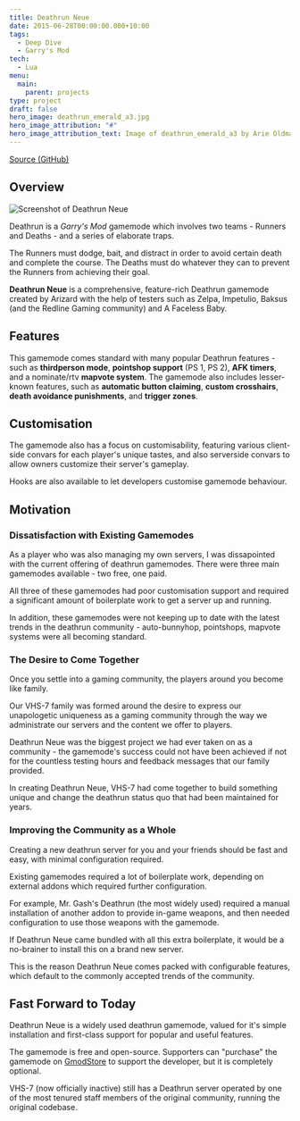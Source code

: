 ```yaml
---
title: Deathrun Neue
date: 2015-06-28T00:00:00.000+10:00
tags:
  - Deep Dive
  - Garry's Mod
tech:
  - Lua
menu:
  main:
    parent: projects
type: project
draft: false
hero_image: deathrun_emerald_a3.jpg
hero_image_attribution: "#"
hero_image_attribution_text: Image of deathrun_emerald_a3 by Arie Oldman
---
```


[Source (GitHub)](https://github.com/Arizard/deathrun)

## Overview

![Screenshot of Deathrun Neue](/images/deathrun-neue-screenshot-01.png)

Deathrun is a _Garry's Mod_ gamemode which involves two teams - Runners and Deaths - and a series of elaborate traps.

The Runners must dodge, bait, and distract in order to avoid certain death and complete the course. The Deaths must do whatever they can to prevent the Runners from achieving their goal.

**Deathrun Neue** is a comprehensive, feature-rich Deathrun gamemode created by Arizard with the help of testers such as Zelpa, Impetulio, Baksus (and the Redline Gaming community) and A Faceless Baby.

## Features

This gamemode comes standard with many popular Deathrun features - such as **thirdperson mode**, **pointshop support** (PS 1, PS 2), **AFK timers**, and a nominate/rtv **mapvote system**. The gamemode also includes lesser-known features, such as **automatic button claiming**, **custom crosshairs**, **death avoidance punishments**, and **trigger zones**.

## Customisation

The gamemode also has a focus on customisability, featuring various client-side convars for each player's unique tastes, and also serverside convars to allow owners customize their server's gameplay.

Hooks are also available to let developers customise gamemode behaviour.

## Motivation

<!-- dissatisfaction with existing gamemodes -->

### Dissatisfaction with Existing Gamemodes

As a player who was also managing my own servers, I was dissapointed with the current offering of deathrun gamemodes. There were three main gamemodes available - two free, one paid.

All three of these gamemodes had poor customisation support and required a significant amount of boilerplate work to get a server up and running.

In addition, these gamemodes were not keeping up to date with the latest trends in the deathrun community - auto-bunnyhop, pointshops, mapvote systems were all becoming standard.

<!-- desire to come together and create something unique -->

### The Desire to Come Together

Once you settle into a gaming community, the players around you become like family.

Our VHS-7 family was formed around the desire to express our unapologetic uniqueness as a gaming community through the way we administrate our servers and the content we offer to players.

Deathrun Neue was the biggest project we had ever taken on as a community - the gamemode's success could not have been achieved if not for the countless testing hours and feedback messages that our family provided.

In creating Deathrun Neue, VHS-7 had come together to build something unique and change the deathrun status quo that had been maintained for years.

<!-- desire to improve the deathrun community as a whole -->

### Improving the Community as a Whole

Creating a new deathrun server for you and your friends should be fast and easy, with minimal configuration required.

Existing gamemodes required a lot of boilerplate work, depending on external addons which required further configuration.

For example, Mr. Gash's Deathrun (the most widely used) required a manual installation of another addon to provide in-game weapons, and then needed configuration to use those weapons with the gamemode.

If Deathrun Neue came bundled with all this extra boilerplate, it would be a no-brainer to install this on a brand new server.

This is the reason Deathrun Neue comes packed with configurable features, which default to the commonly accepted trends of the community.

## Fast Forward to Today

Deathrun Neue is a widely used deathrun gamemode, valued for it's simple installation and first-class support for popular and useful features.

The gamemode is free and open-source. Supporters can "purchase" the gamemode on [GmodStore](https://gmodstore.com) to support the developer, but it is completely optional.

VHS-7 (now officially inactive) still has a Deathrun server operated by one of the most tenured staff members of the original community, running the original codebase.
